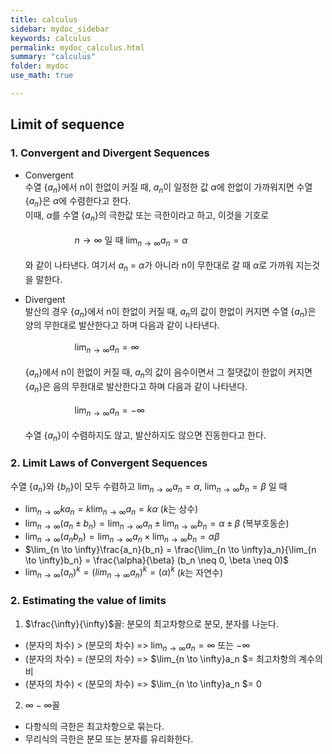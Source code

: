 ```yaml
---
title: calculus
sidebar: mydoc_sidebar
keywords: calculus
permalink: mydoc_calculus.html
summary: "calculus"
folder: mydoc
use_math: true

---
```


## Limit of sequence

### 1. Convergent and Divergent Sequences

* Convergent <br>
수열 {$a_n$}에서 n이 한없이 커질 때, $a_n$이 일정한 값 $\alpha$에 한없이 가까워지면 수열 {$a_n$}은 $\alpha$에 수렴한다고 한다. <br>이때, $\alpha$를 수열 {$a_n$}의 극한값 또는 극한이라고 하고, 이것을 기호로
<br><br>
&nbsp;&nbsp;&nbsp;&nbsp;&nbsp;&nbsp;&nbsp;&nbsp;&nbsp;&nbsp;&nbsp;&nbsp;&nbsp;&nbsp;&nbsp;&nbsp;&nbsp;&nbsp;&nbsp;&nbsp;${n \to \infty}$ 일 때 $\lim_{n \to \infty}a_n = \alpha$
<br><br>
와 같이 나타낸다. 여기서 $a_n$ = $\alpha$가 아니라 n이 무한대로 갈 때 $\alpha$로 가까워 지는것을 말한다.

* Divergent <br>
발산의 경우 {$a_n$}에서 n이 한없이 커질 때, $a_n$의 값이 한없이 커지면 수열 {$a_n$}은 양의 무한대로 발산한다고 하며 다음과 같이 나타낸다.
<br><br>
&nbsp;&nbsp;&nbsp;&nbsp;&nbsp;&nbsp;&nbsp;&nbsp;&nbsp;&nbsp;&nbsp;&nbsp;&nbsp;&nbsp;&nbsp;&nbsp;&nbsp;&nbsp;&nbsp;&nbsp;$\lim_{n \to \infty}a_n = \infty$
<br><br>
{$a_n$}에서 n이 한없이 커질 때, $a_n$의 값이 음수이면서 그 절댓값이 한없이 커지면 {$a_n$}은 음의 무한대로 발산한다고 하며 다음과 같이 나타낸다.
<br><br>
&nbsp;&nbsp;&nbsp;&nbsp;&nbsp;&nbsp;&nbsp;&nbsp;&nbsp;&nbsp;&nbsp;&nbsp;&nbsp;&nbsp;&nbsp;&nbsp;&nbsp;&nbsp;&nbsp;&nbsp;$\lim_{n \to \infty}a_n = -\infty$
<br><br>
수열 {$a_n$}이 수렴하지도 않고, 발산하지도 않으면 진동한다고 한다.

### 2. Limit Laws of Convergent Sequences

수열 {$a_n$}와 {$b_n$}이 모두 수렴하고 $\lim_{n \to \infty}a_n = \alpha$, $\lim_{n \to \infty}b_n = \beta$ 일 때 <br>
* $\lim_{n \to \infty}ka_n = k\lim_{n \to \infty}a_n = k\alpha$ ($k$는 상수)
* $\lim_{n \to \infty}(a_n \pm b_n) = \lim_{n \to \infty}a_n \pm \lim_{n \to \infty}b_n = \alpha \pm \beta$ (복부호동순)
* $\lim_{n \to \infty}(a_n b_n) = \lim_{n \to \infty}a_n \times \lim_{n \to \infty}b_n = \alpha\beta$
* $\lim_{n \to \infty}\frac{a_n}{b_n} = \frac{\lim_{n \to \infty}a_n}{\lim_{n \to \infty}b_n} = \frac{\alpha}{\beta} (b_n \neq 0, \beta \neq 0)$
* $\lim_{n \to \infty}(a_n)^k = (lim_{n \to \infty}a_n)^k = (\alpha)^k$ ($k$는 자연수)


### 2. Estimating the value of limits

1) $\frac{\infty}{\infty}$꼴: 분모의 최고차항으로 분모, 분자를 나눈다. <br>
* (분자의 차수) > (분모의 차수) => $\lim_{n \to \infty}a_n = \infty$ 또는 $-\infty$
* (분자의 차수) = (분모의 차수) => $\lim_{n \to \infty}a_n $= 최고차항의 계수의 비
* (분자의 차수) < (분모의 차수) => $\lim_{n \to \infty}a_n $= 0

2) $\infty - \infty$꼴
* 다항식의 극한은 최고차항으로 묶는다.
* 무리식의 극한은 분모 또는 분자를 유리화한다.